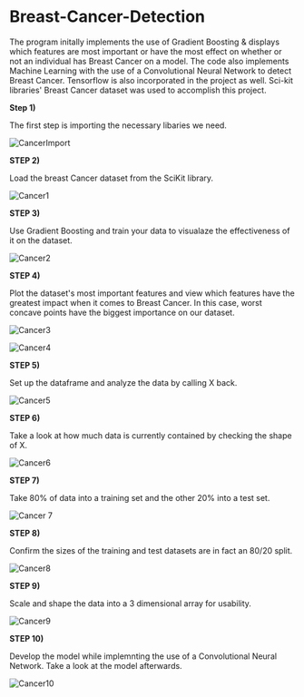 # Breast-Cancer-Detection
The program initally implements the use of Gradient Boosting & displays which features are most important or have the most effect on whether or not an individual has Breast Cancer on a model. The code also implements Machine Learning with the use of a Convolutional Neural Network to detect Breast Cancer. Tensorflow is also incorporated in the project as well. Sci-kit libraries' Breast Cancer dataset was used to accomplish this project.

**Step 1)** 

The first step is importing the necessary libaries we need.

![CancerImport](https://user-images.githubusercontent.com/60532479/82481861-fb055980-9aa3-11ea-9c7d-7f41be8e0ab1.png)


**STEP 2)**

Load the breast Cancer dataset from the SciKit library.

![Cancer1](https://user-images.githubusercontent.com/60532479/82482182-6ea76680-9aa4-11ea-9025-66076ef24555.png)


**STEP 3)**

Use Gradient Boosting and train your data to visualaze the effectiveness of it on the dataset.

![Cancer2](https://user-images.githubusercontent.com/60532479/82493202-8d622900-9ab5-11ea-9bef-e2ecaedd4989.png)


**STEP 4)**

Plot the dataset's most important features and view which features have the greatest impact when it comes to Breast Cancer. In this case, worst concave points have the biggest importance on our dataset.

![Cancer3](https://user-images.githubusercontent.com/60532479/82493431-f34eb080-9ab5-11ea-98a0-606eb9abfe88.png)

![Cancer4](https://user-images.githubusercontent.com/60532479/82494341-69074c00-9ab7-11ea-887f-9da82d61e9be.png)


**STEP 5)**


Set up the dataframe and analyze the data by calling X back.

![Cancer5](https://user-images.githubusercontent.com/60532479/82495200-c059ec00-9ab8-11ea-9752-bcc78219eab5.png)


**STEP 6)**

Take a look at how much data is currently contained by checking the shape of X.

![Cancer6](https://user-images.githubusercontent.com/60532479/82495471-234b8300-9ab9-11ea-91e4-d5795b1d6981.png)


**STEP 7)**


Take 80% of data into a training set and the other 20% into a test set.

![Cancer 7](https://user-images.githubusercontent.com/60532479/82495762-99e88080-9ab9-11ea-9844-5f8e41b284d8.png)

**STEP 8)**

Confirm the sizes of the training and test datasets are in fact an 80/20 split.

![Cancer8](https://user-images.githubusercontent.com/60532479/82496073-209d5d80-9aba-11ea-83f5-e62ab0200330.png)

**STEP 9)**

Scale and shape the data into a 3 dimensional array for usability.

![Cancer9](https://user-images.githubusercontent.com/60532479/82496543-ee403000-9aba-11ea-8695-d5daa6bb86b2.png)


**STEP 10)**

Develop the model while implemnting the use of a Convolutional Neural Network. Take a look at the model afterwards. 


![Cancer10](https://user-images.githubusercontent.com/60532479/82497153-cbfae200-9abb-11ea-9643-43c1d506cea0.png)




















